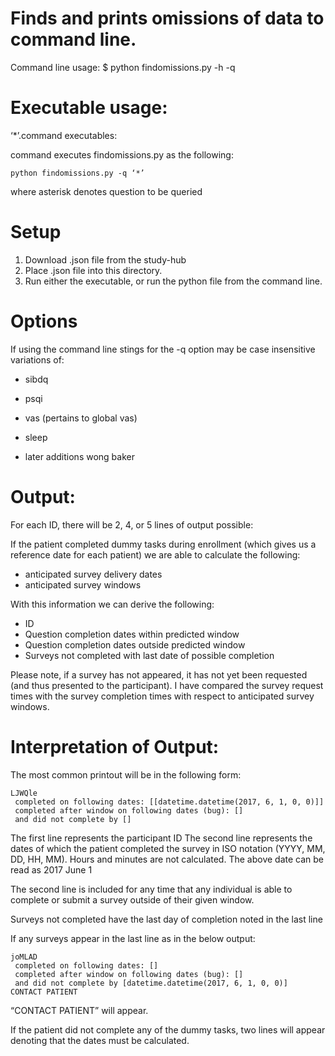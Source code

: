 # Finds and prints omissions of data to command line.

Command line usage:
$ python findomissions.py -h <help> -q <question> 

# Executable usage:

‘*’.command executables:

command executes findomissions.py as the following:
	
	python findomissions.py -q ‘*’

where asterisk denotes question to be queried

# Setup

1. Download .json file from the study-hub
2. Place .json file into this directory.
3. Run either the executable, or run the python file from the command line.

# Options

If using the command line stings for the -q option may be case insensitive variations of:
* sibdq
* psqi
* vas (pertains to global vas)
* sleep

* later additions wong baker

# Output:

For each ID, there will be 2, 4, or 5 lines of output possible:

If the patient completed dummy tasks during enrollment 
(which gives us a reference date for each patient)
we are able to calculate the following:

* anticipated survey delivery dates
* anticipated survey windows

With this information we can derive the following:

* ID
* Question completion dates within predicted window
* Question completion dates outside predicted window
* Surveys not completed with last date of possible completion

Please note, if a survey has not appeared, it has not yet been requested 
(and thus presented to the participant). 
I have compared the survey request times with the survey completion times
with respect to anticipated survey windows.

# Interpretation of Output:

The most common printout will be in the following form:

```
LJWQle 
 completed on following dates: [[datetime.datetime(2017, 6, 1, 0, 0)]] 
 completed after window on following dates (bug): [] 
 and did not complete by [] 
```

The first line represents the participant ID
The second line represents the dates of which 
the patient completed the survey in ISO notation (YYYY, MM, DD, HH, MM).
Hours and minutes are not calculated.
The above date can be read as 2017 June 1

The second line is included for any time that any individual is able to
complete or submit a survey outside of their given window.

Surveys not completed have the last day of completion noted in the last
line

If any surveys appear in the last line as in the below output:

```
joMLAD 
 completed on following dates: [] 
 completed after window on following dates (bug): [] 
 and did not complete by [datetime.datetime(2017, 6, 1, 0, 0)] 
CONTACT PATIENT
```

“CONTACT PATIENT” will appear. 

If the patient did not complete any of the dummy tasks, two lines will appear
denoting that the dates must be calculated.


